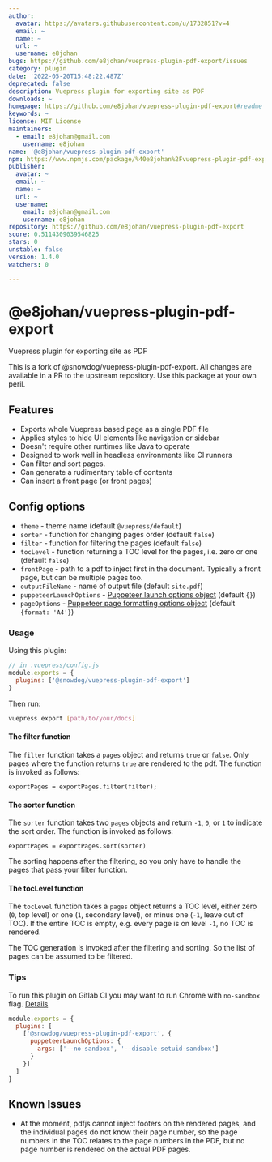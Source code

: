 ```yaml
---
author:
  avatar: https://avatars.githubusercontent.com/u/1732851?v=4
  email: ~
  name: ~
  url: ~
  username: e8johan
bugs: https://github.com/e8johan/vuepress-plugin-pdf-export/issues
category: plugin
date: '2022-05-20T15:48:22.487Z'
deprecated: false
description: Vuepress plugin for exporting site as PDF
downloads: ~
homepage: https://github.com/e8johan/vuepress-plugin-pdf-export#readme
keywords: ~
license: MIT License
maintainers:
  - email: e8johan@gmail.com
    username: e8johan
name: '@e8johan/vuepress-plugin-pdf-export'
npm: https://www.npmjs.com/package/%40e8johan%2Fvuepress-plugin-pdf-export
publisher:
  avatar: ~
  email: ~
  name: ~
  url: ~
  username:
    email: e8johan@gmail.com
    username: e8johan
repository: https://github.com/e8johan/vuepress-plugin-pdf-export
score: 0.5114309039546825
stars: 0
unstable: false
version: 1.4.0
watchers: 0

---
```


# @e8johan/vuepress-plugin-pdf-export

Vuepress plugin for exporting site as PDF

This is a fork of @snowdog/vuepress-plugin-pdf-export. All changes are available in a PR to the upstream repository. Use this package at your own peril.

## Features
- Exports whole Vuepress based page as a single PDF file
- Applies styles to hide UI elements like navigation or sidebar
- Doesn't require other runtimes like Java to operate
- Designed to work well in headless environments like CI runners
- Can filter and sort pages.
- Can generate a rudimentary table of contents
- Can insert a front page (or front pages)

## Config options
- `theme` - theme name (default `@vuepress/default`)
- `sorter` - function for changing pages order (default `false`)
- `filter` - function for filtering the pages (default `false`)
- `tocLevel` - function returning a TOC level for the pages, i.e. zero or one (default `false`)
- `frontPage` - path to a pdf to inject first in the document. Typically a front page, but can be multiple pages too.
- `outputFileName` - name of output file (default `site.pdf`)
- `puppeteerLaunchOptions` - [Puppeteer launch options object](https://github.com/puppeteer/puppeteer/blob/v2.1.1/docs/api.md#puppeteerlaunchoptions) (default `{}`)
- `pageOptions` - [Puppeteer page formatting options object](https://github.com/puppeteer/puppeteer/blob/v2.1.1/docs/api.md#pagepdfoptions) (default `{format: 'A4'}`)

### Usage

Using this plugin:

``` js
// in .vuepress/config.js
module.exports = {
  plugins: ['@snowdog/vuepress-plugin-pdf-export']
}
```

Then run:

``` bash
vuepress export [path/to/your/docs]
```

#### The filter function

The `filter` function takes a `pages` object and returns `true` or `false`. Only pages where the function returns `true` are rendered to the pdf. The function is invoked as follows:

```
exportPages = exportPages.filter(filter);
```

#### The sorter function

The `sorter` function takes two `pages` objects and return `-1`, `0`, or `1` to indicate the sort order. The function is invoked as follows:

```
exportPages = exportPages.sort(sorter)
```

The sorting happens after the filtering, so you only have to handle the pages that pass your filter function.

#### The tocLevel function

The `tocLevel` function takes a `pages` object returns a TOC level, either zero (`0`, top level) or one (`1`, secondary level), or minus one (`-1`, leave out of TOC). If the entire TOC is empty, e.g. every page is on level `-1`, no TOC is rendered.

The TOC generation is invoked after the filtering and sorting. So the list of pages can be assumed to be filtered.

### Tips
To run this plugin on Gitlab CI you may want to run Chrome with `no-sandbox` flag. [Details](https://github.com/puppeteer/puppeteer/blob/master/docs/troubleshooting.md#setting-up-chrome-linux-sandbox)

```js
module.exports = {
  plugins: [
    ['@snowdog/vuepress-plugin-pdf-export', {
      puppeteerLaunchOptions: {
        args: ['--no-sandbox', '--disable-setuid-sandbox']
      }
    }]
  ]
}
```

## Known Issues

- At the moment, pdfjs cannot inject footers on the rendered pages, and the individual pages do not know their page number, so the page numbers in the TOC relates to the page numbers in the PDF, but no page number is rendered on the actual PDF pages.
